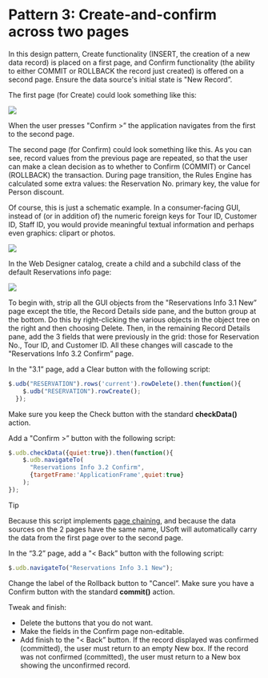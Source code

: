 # Pattern 3: Create-and-confirm across two pages

In this design pattern, Create functionality (INSERT, the creation of a new data record) is placed on a first page, and Confirm functionality (the ability to either COMMIT or ROLLBACK the record just created) is offered on a second page. Ensure the data source's initial state is "New Record”.

The first page (for Create) could look something like this:

![](/api/Web%20and%20app%20UIs/Page%20and%20data%20source%20constructs/assets/d96efe4c-b033-451d-a54c-03d6f26099a8.png)

When the user presses "Confirm >” the application navigates from the first to the second page.

The second page (for Confirm) could look something like this. As you can see, record values from the previous page are repeated, so that the user can make a clean decision as to whether to Confirm (COMMIT) or Cancel (ROLLBACK) the transaction. During page transition, the Rules Engine has calculated some extra values: the Reservation No. primary key, the value for Person discount.

Of course, this is just a schematic example. In a consumer-facing GUI, instead of (or in addition of) the numeric foreign keys for Tour ID, Customer ID, Staff ID, you would provide meaningful textual information and perhaps even graphics: clipart or photos.

![](/api/Web%20and%20app%20UIs/Page%20and%20data%20source%20constructs/assets/aca54cdd-5059-4698-94bd-f3d342165c66.png)

In the Web Designer catalog, create a child and a subchild class of the default Reservations info page:

![](/api/Web%20and%20app%20UIs/Page%20and%20data%20source%20constructs/assets/0a3478ca-4ae2-49b8-874a-f8cfa9a13f20.png)

To begin with, strip all the GUI objects from the "Reservations Info 3.1 New”  page except the title, the Record Details side pane, and the button group at the bottom. Do this by right-clicking the various objects in the object tree on the right and then choosing Delete. Then, in the remaining Record Details pane, add the 3 fields that were previously in the grid: those for Reservation No., Tour ID, and Customer ID. All these changes will cascade to the "Reservations Info 3.2 Confirm” page.

In the "3.1” page, add a Clear button with the following script:

```js
$.udb("RESERVATION").rows('current').rowDelete().then(function(){
    $.udb("RESERVATION").rowCreate();
  });

```

Make sure you keep the Check button with the standard **checkData()** action.

Add a "Confirm >” button with the following script:

```js
$.udb.checkData({quiet:true}).then(function(){
    $.udb.navigateTo(
      "Reservations Info 3.2 Confirm",
      {targetFrame:'ApplicationFrame',quiet:true}
    );
});
```

> [!TIP]
> Because this script implements [page chaining](/docs/Web%20and%20app%20UIs/Navigation%20between%20web%20pages/Page%20chaining.md), and because the data sources on the 2 pages have the same name, USoft will automatically carry the data from the first page over to the second page.

In the “3.2” page, add a "< Back” button with the following script:

```js
$.udb.navigateTo("Reservations Info 3.1 New");
```

Change the label of the Rollback button to "Cancel”. Make sure you have a Confirm button with the standard **commit()** action.

Tweak and finish:

- Delete the buttons that you do not want.
- Make the fields in the Confirm page non-editable.
- Add finish to the "< Back” button. If the record displayed was confirmed (committed), the user must return to an empty New box. If the record was not confirmed (committed), the user must return to a New box showing the unconfirmed record.